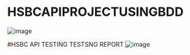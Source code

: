 # HSBCAPIPROJECTUSINGBDD
![image](https://user-images.githubusercontent.com/49395775/81635959-3498ed80-9430-11ea-9f4e-66699d297065.png)

#HSBC API TESTING TESTSNG REPORT 
![image](https://user-images.githubusercontent.com/49395775/81635864-00253180-9430-11ea-86ea-bd5c12532307.png)

